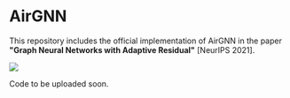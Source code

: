 # AirGNN

This repository includes the official implementation of AirGNN in the paper **"Graph Neural Networks with Adaptive Residual"** [NeurIPS 2021].

![](https://raw.githubusercontent.com/lxiaorui/AirGNN/master/AMP.png)

Code to be uploaded soon.
